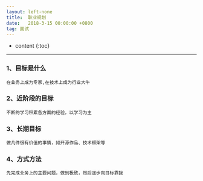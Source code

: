 ```yaml
---
layout: left-none
title:  职业规划
date:   2018-3-15 00:00:00 +0800
tag: 面试
---
```

* content
{:toc}
<hr>

### 1、目标是什么

```
在业务上成为专家,在技术上成为行业大牛
```

### 2、近阶段的目标

```
不断的学习积累各方面的经验，以学习为主
```

### 3、长期目标

```
做几件很有价值的事情，如开源作品、技术框架等
```

### 4、方式方法

```
先完成业务上的主要问题，做到极致，然后逐步向目标靠拢
```
